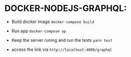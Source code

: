 # DOCKER-NODEJS-GRAPHQL:

- Build docker image `docker-compose build`
- Run app `docker-compose up`
- Keep the server runing and run the tests `yarn test`

- access the link via `http://localhost:4000/graphql`
